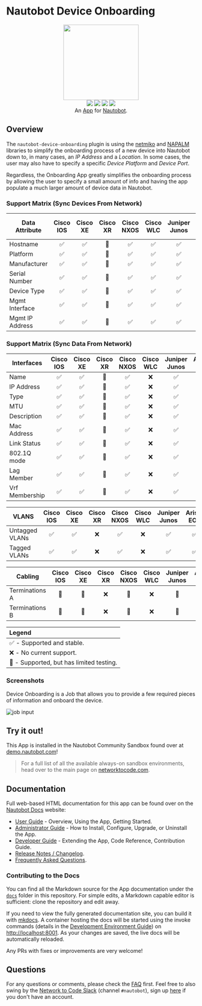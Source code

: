 # Nautobot Device Onboarding

<p align="center">
  <img src="https://raw.githubusercontent.com/nautobot/nautobot-app-device-onboarding/develop/docs/images/icon-DeviceOnboarding.png" class="logo" height="200px">
  <br>
  <a href="https://github.com/nautobot/nautobot-app-device-onboarding/actions"><img src="https://github.com/nautobot/nautobot-app-device-onboarding/actions/workflows/ci.yml/badge.svg?branch=main"></a>
  <a href="https://docs.nautobot.com/projects/device-onboarding/en/latest/"><img src="https://readthedocs.org/projects/nautobot-plugin-device-onboarding/badge/"></a>
  <a href="https://pypi.org/project/nautobot-device-onboarding/"><img src="https://img.shields.io/pypi/v/nautobot-device-onboarding"></a>
  <a href="https://pypi.org/project/nautobot-device-onboarding/"><img src="https://img.shields.io/pypi/dm/nautobot-device-onboarding"></a>
  <br>
  An <a href="https://networktocode.com/nautobot-apps/">App</a> for <a href="https://nautobot.com/">Nautobot</a>.
</p>

## Overview

The `nautobot-device-onboarding` plugin is using the [netmiko](https://github.com/ktbyers/netmiko) and [NAPALM](https://napalm.readthedocs.io/en/latest/) libraries to simplify the onboarding process of a new device into Nautobot down to, in many cases, an *IP Address* and a *Location*. In some cases, the user may also have to specify a specific *Device Platform* and *Device Port*.

Regardless, the Onboarding App greatly simplifies the onboarding process by allowing the user to specify a small amount of info and having the app populate a much larger amount of device data in Nautobot.

### Support Matrix (Sync Devices From Network)

|     Data Attribute      | Cisco IOS          | Cisco XE           | Cisco XR           | Cisco NXOS         | Cisco WLC          | Juniper Junos      | Arista EOS         | F5  | HP Comware | Palo Alto Panos |
| ----------------------- | :----------------: |  :--------------:  |  :--------------:  |  :--------------:  |  :--------------:  |  :--------------:  |  :--------------:  | :-: | :-: | :-: |
| Hostname                | ✅ | ✅ | 🧪 | ✅ | ✅ | ✅ | ✅ | ❌ | 🧪 | 🧪 |
| Platform                | ✅ | ✅ | 🧪 | ✅ | ✅ | ✅ | ✅ | ❌ | 🧪 | 🧪 |
| Manufacturer            | ✅ | ✅ | 🧪 | ✅ | ✅ | ✅ | ✅ | ❌ | 🧪 | 🧪 |
| Serial Number           | ✅ | ✅ | 🧪 | ✅ | ✅ | ✅ | ✅ | ❌ | 🧪 | 🧪 |
| Device Type             | ✅ | ✅ | 🧪 | ✅ | ✅ | ✅ | ✅ | ❌ | 🧪 | 🧪 |
| Mgmt Interface          | ✅ | ✅ | 🧪 | ✅ | ✅ | ✅ | ✅ | ❌ | 🧪 | 🧪 |
| Mgmt IP Address         | ✅ | ✅ | 🧪 | ✅ | ✅ | ✅ | ✅ | ❌ | 🧪 | 🧪 |

### Support Matrix (Sync Data From Network)

|     Interfaces          | Cisco IOS          | Cisco XE           | Cisco XR           | Cisco NXOS         | Cisco WLC          | Juniper Junos      | Arista EOS         | F5  |
| ----------------------- | :----------------: |  :--------------:  |  :--------------:  |  :--------------:  |  :--------------:  |  :--------------:  |  :--------------:  | :-: |
| Name           | ✅ | ✅ | 🧪 | ✅ | ❌ | ✅ | ✅ | ❌ |
| IP Address     | ✅ | ✅ | 🧪 | ✅ | ❌ | ✅ | ✅ | ❌ |
| Type           | ✅ | ✅ | 🧪 | ✅ | ❌ | ✅ | ✅ | ❌ |
| MTU            | ✅ | ✅ | 🧪 | ✅ | ❌ | ✅ | ✅ | ❌ |
| Description    | ✅ | ✅ | 🧪 | ✅ | ❌ | ✅ | ✅ | ❌ |
| Mac Address    | ✅ | ✅ | 🧪 | ✅ | ❌ | ✅ | ✅ | ❌ |
| Link Status    | ✅ | ✅ | 🧪 | ✅ | ❌ | ✅ | ✅ | ❌ |
| 802.1Q mode    | ✅ | ✅ | 🧪 | ✅ | ❌ | ✅ | ✅ | ❌ |
| Lag Member     | ✅ | ✅ | 🧪 | ✅ | ❌ | ✅ | ✅ | ❌ |
| Vrf Membership | ✅ | ✅ | 🧪 | ✅ | ❌ | ✅ | ✅ | ❌ |

|     VLANS          | Cisco IOS          | Cisco XE           | Cisco XR           | Cisco NXOS         | Cisco WLC          | Juniper Junos      | Arista EOS         | F5  |
| ----------------------- | :----------------: |  :--------------:  |  :--------------:  |  :--------------:  |  :--------------:  |  :--------------:  |  :--------------:  | :-: |
| Untagged VLANs       | ✅ | ✅ | ❌ | ✅ | ❌ | ✅ | ✅ | ❌ |
| Tagged VLANs        | ✅ | ✅ | ❌ | ✅ | ❌ | ✅ | ✅ | ❌ |

|     Cabling          | Cisco IOS          | Cisco XE           | Cisco XR           | Cisco NXOS         | Cisco WLC          | Juniper Junos      | Arista EOS         | F5  |
| ----------------------- | :----------------: |  :--------------:  |  :--------------:  |  :--------------:  |  :--------------:  |  :--------------:  |  :--------------:  | :-: |
|  Terminations A      | 🧪 | 🧪 | ❌ | 🧪 | ❌ | 🧪 | ❌ | ❌ |
|  Terminations B      | 🧪 | 🧪 | ❌ | 🧪 | ❌ | 🧪 | ❌ | ❌ |

| Legend |
| :---- |
| ✅ - Supported and stable. |
| ❌ - No current support. |
| 🧪 - Supported, but has limited testing. |

### Screenshots

Device Onboarding is a Job that allows you to provide a few required pieces of information and onboard the device.

![job input](https://raw.githubusercontent.com/nautobot/nautobot-app-device-onboarding/develop/docs/images/sync_devices_inputs.png)

## Try it out!

This App is installed in the Nautobot Community Sandbox found over at [demo.nautobot.com](https://demo.nautobot.com/)!

> For a full list of all the available always-on sandbox environments, head over to the main page on [networktocode.com](https://www.networktocode.com/nautobot/sandbox-environments/).

## Documentation

Full web-based HTML documentation for this app can be found over on the [Nautobot Docs](https://docs.nautobot.com/) website:

- [User Guide](https://docs.nautobot.com/projects/device-onboarding/en/latest/user/app_overview/) - Overview, Using the App, Getting Started.
- [Administrator Guide](https://docs.nautobot.com/projects/device-onboarding/en/latest/admin/install/) - How to Install, Configure, Upgrade, or Uninstall the App.
- [Developer Guide](https://docs.nautobot.com/projects/device-onboarding/en/latest/dev/contributing/) - Extending the App, Code Reference, Contribution Guide.
- [Release Notes / Changelog](https://docs.nautobot.com/projects/device-onboarding/en/latest/admin/release_notes/).
- [Frequently Asked Questions](https://docs.nautobot.com/projects/device-onboarding/en/latest/user/faq/).

### Contributing to the Docs

You can find all the Markdown source for the App documentation under the [`docs`](https://github.com/nautobot/nautobot-app-device-onboarding/tree/develop/docs) folder in this repository. For simple edits, a Markdown capable editor is sufficient: clone the repository and edit away.

If you need to view the fully generated documentation site, you can build it with [mkdocs](https://www.mkdocs.org/). A container hosting the docs will be started using the invoke commands (details in the [Development Environment Guide](https://docs.nautobot.com/projects/device-onboarding/en/latest/dev/dev_environment/#docker-development-environment)) on [http://localhost:8001](http://localhost:8001). As your changes are saved, the live docs will be automatically reloaded.

Any PRs with fixes or improvements are very welcome!

## Questions

For any questions or comments, please check the [FAQ](https://docs.nautobot.com/projects/device-onboarding/en/latest/user/faq/) first. Feel free to also swing by the [Network to Code Slack](https://networktocode.slack.com/) (channel `#nautobot`), sign up [here](http://slack.networktocode.com/) if you don't have an account.
